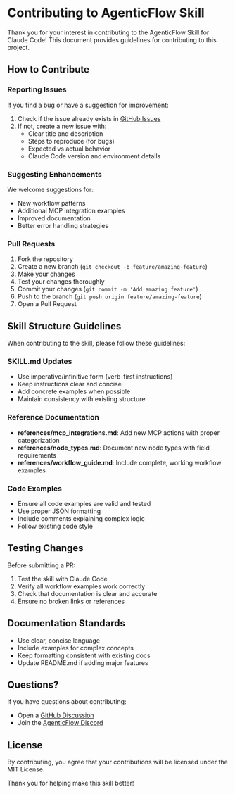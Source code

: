 # Contributing to AgenticFlow Skill

Thank you for your interest in contributing to the AgenticFlow Skill for Claude Code! This document provides guidelines for contributing to this project.

## How to Contribute

### Reporting Issues

If you find a bug or have a suggestion for improvement:

1. Check if the issue already exists in [GitHub Issues](https://github.com/PixelML/agenticflow-skill/issues)
2. If not, create a new issue with:
   - Clear title and description
   - Steps to reproduce (for bugs)
   - Expected vs actual behavior
   - Claude Code version and environment details

### Suggesting Enhancements

We welcome suggestions for:
- New workflow patterns
- Additional MCP integration examples
- Improved documentation
- Better error handling strategies

### Pull Requests

1. Fork the repository
2. Create a new branch (`git checkout -b feature/amazing-feature`)
3. Make your changes
4. Test your changes thoroughly
5. Commit your changes (`git commit -m 'Add amazing feature'`)
6. Push to the branch (`git push origin feature/amazing-feature`)
7. Open a Pull Request

## Skill Structure Guidelines

When contributing to the skill, please follow these guidelines:

### SKILL.md Updates
- Use imperative/infinitive form (verb-first instructions)
- Keep instructions clear and concise
- Add concrete examples when possible
- Maintain consistency with existing structure

### Reference Documentation
- **references/mcp_integrations.md**: Add new MCP actions with proper categorization
- **references/node_types.md**: Document new node types with field requirements
- **references/workflow_guide.md**: Include complete, working workflow examples

### Code Examples
- Ensure all code examples are valid and tested
- Use proper JSON formatting
- Include comments explaining complex logic
- Follow existing code style

## Testing Changes

Before submitting a PR:

1. Test the skill with Claude Code
2. Verify all workflow examples work correctly
3. Check that documentation is clear and accurate
4. Ensure no broken links or references

## Documentation Standards

- Use clear, concise language
- Include examples for complex concepts
- Keep formatting consistent with existing docs
- Update README.md if adding major features

## Questions?

If you have questions about contributing:
- Open a [GitHub Discussion](https://github.com/PixelML/agenticflow-skill/discussions)
- Join the [AgenticFlow Discord](https://discord.gg/agenticflow)

## License

By contributing, you agree that your contributions will be licensed under the MIT License.

Thank you for helping make this skill better!
